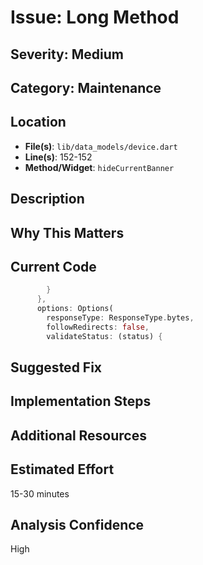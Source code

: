 # Issue: Long Method

## Severity: Medium

## Category: Maintenance

## Location
- **File(s)**: `lib/data_models/device.dart`
- **Line(s)**: 152-152
- **Method/Widget**: `hideCurrentBanner`

## Description


## Why This Matters


## Current Code
```dart
        }
      },
      options: Options(
        responseType: ResponseType.bytes,
        followRedirects: false,
        validateStatus: (status) {
```

## Suggested Fix


## Implementation Steps


## Additional Resources


## Estimated Effort
15-30 minutes

## Analysis Confidence
High
